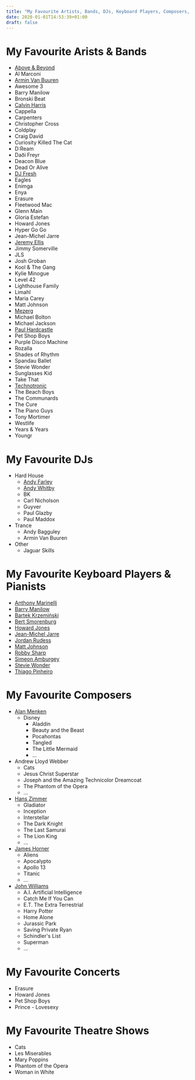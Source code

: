 ```yaml
---
title: "My Favourite Artists, Bands, DJs, Keyboard Players, Composers, Concerts & Shows"
date: 2020-01-01T14:53:39+01:00
draft: false
---
```


# My Favourite Arists & Bands
- [Above & Beyond](https://www.youtube.com/@aboveandbeyond)
- Al Marconi
- [Armin Van Buuren](https://www.youtube.com/@arminvanbuuren)
- Awesome 3
- Barry Manilow
- Bronski Beat
- [Calvin Harris](https://www.youtube.com/channel/UCIjYyZxkFucP_W-tmXg_9Ow)
- Cappella
- Carpenters
- Christopher Cross
- Coldplay
- Craig David
- Curiosity Killed The Cat
- D:Ream
- Daði Freyr
- Deacon Blue
- Dead Or Alive
- [DJ Fresh](https://www.youtube.com/channel/UC0y8P5OjTKLTpnDt62WJzCA)
- Eagles
- Enimga
- Enya
- Erasure
- Fleetwood Mac
- Glenn Main
- Gloria Estefan
- Howard Jones
- Hyper Go Go
- Jean-Michel Jarre
- [Jeremy Ellis](https://www.youtube.com/@jeremyellismusic)
- Jimmy Somerville
- JLS
- Josh Groban
- Kool & The Gang
- Kylie Minogue
- Level 42
- Lighthouse Family
- Limahl
- Maria Carey
- Matt Johnson
- [Mezerg](https://www.youtube.com/channel/UCUaQxmkh81tJAWrreHe3CJg)
- Michael Bolton
- Michael Jackson
- [Paul Hardcastle](https://paulhardcastle.com/)
- Pet Shop Boys
- Purple Disco Machine
- Rozalla
- Shades of Rhythm
- Spandau Ballet
- Stevie Wonder
- Sunglasses Kid
- Take That
- [Technotronic](https://www.youtube.com/@TechnotronicVEVO)
- The Beach Boys
- The Communards
- The Cure
- The Piano Guys
- Tony Mortimer
- Westlife
- Years & Years
- Youngr

# My Favourite DJs
- Hard House
  - [Andy Farley](https://soundcloud.com/andyfarley)
  - [Andy Whitby](https://www.youtube.com/@BounceHeaven)
  - BK
  - Carl Nicholson
  - Guyver
  - Paul Glazby
  - Paul Maddox
- Trance
  - Andy Bagguley
  - Armin Van Buuren
- Other
  - Jaguar Skills

# My Favourite Keyboard Players & Pianists
- [Anthony Marinelli](https://www.youtube.com/@anthonymarinellimusic/)
- [Barry Manilow](https://www.youtube.com/@BarryManilow/)
- [Bartek Krzemiński](https://www.youtube.com/@bartekkrzemien/)
- [Bert Smorenburg](https://www.bertsmorenburg.com/)
- [Howard Jones](https://www.youtube.com/@howardjonesmusic/)
- [Jean-Michel Jarre](https://www.youtube.com/@jeanmicheljarre/)
- [Jordan Rudess](https://www.youtube.com/@JordanRudessKeys/)
- [Matt Johnson](https://www.youtube.com/@MattJohnsonJamiroquai/)
- [Robby Sharp](https://www.youtube.com/@RobbySharp/)
- [Simeon Amburgey](https://www.youtube.com/@PraiseTracks/)
- [Stevie Wonder](https://www.youtube.com/@steviewonder/)
- [Thiago Pinheiro](https://www.youtube.com/@AASphysicalmodeling/)

# My Favourite Composers
- [Alan Menken](https://en.wikipedia.org/wiki/Alan_Menken)
  - Disney
    - Aladdin
    - Beauty and the Beast
    - Pocahontas
    - Tangled
    - The Little Mermaid
    - ...
- Andrew Lloyd Webber
  - Cats
  - Jesus Christ Superstar
  - Joseph and the Amazing Technicolor Dreamcoat
  - The Phantom of the Opera
  - ...
- [Hans Zimmer](https://en.wikipedia.org/wiki/Hans_Zimmer)
  - Gladiator
  - Inception
  - Interstellar
  - The Dark Knight
  - The Last Samurai
  - The Lion King
  - ...
- [James Horner](https://en.wikipedia.org/wiki/James_Horner)
  - Aliens
  - Apocalypto
  - Apollo 13
  - Titanic
  - ...
- [John Williams](https://en.wikipedia.org/wiki/John_Williams)
  - A.I. Artificial Intelligence
  - Catch Me If You Can
  - E.T. The Extra Terrestrial
  - Harry Potter
  - Home Alone
  - Jurassic Park
  - Saving Private Ryan
  - Schindler's List
  - Superman
  - ...

# My Favourite Concerts
- Erasure
- Howard Jones
- Pet Shop Boys
- Prince - Lovesexy

# My Favourite Theatre Shows
- Cats
- Les Miserables
- Mary Poppins
- Phantom of the Opera
- Woman in White
